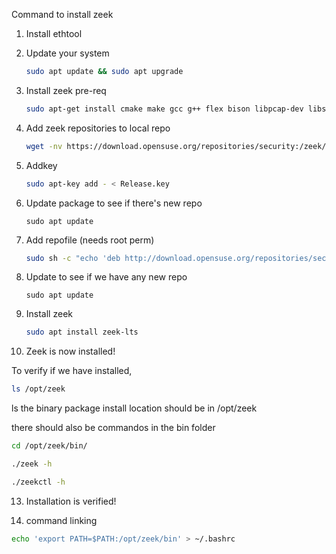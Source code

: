 Command to install zeek

1. Install ethtool
2. Update your system
	```sh
	sudo apt update && sudo apt upgrade
	```
4. Install zeek pre-req
	```bash
	sudo apt-get install cmake make gcc g++ flex bison libpcap-dev libssl-dev python2-dev swig zlib1g-dev
	```
5. Add zeek repositories to local repo
	```bash
	wget -nv https://download.opensuse.org/repositories/security:/zeek/xUbuntu_22.04/Release.key -O Release.key
	```

6. Addkey 
	```bash 
	sudo apt-key add - < Release.key
	```
7. Update package to see if there's new repo
    ```
	sudo apt update
	```
8. Add repofile (needs root perm)
	```bash
	sudo sh -c "echo 'deb http://download.opensuse.org/repositories/security:/zeek/xUbuntu_22.04/ /' > /etc/apt/sources.list.d/security:zeek.list"
	```

9. Update to see if we have any new repo
	```
	sudo apt update
	``````
10. Install zeek 
	```bash
	sudo apt install zeek-lts
	```
11. Zeek is now installed!

To verify if we have installed,
```bash
ls /opt/zeek 
```
ls the binary package install location should be in /opt/zeek
	
there should also be commandos in the bin folder

```bash
cd /opt/zeek/bin/
```
```bash
./zeek -h
```
```bash
./zeekctl -h
```
	
13. Installation is verified!

14. command linking
```bash 
echo 'export PATH=$PATH:/opt/zeek/bin' > ~/.bashrc 
``` 
